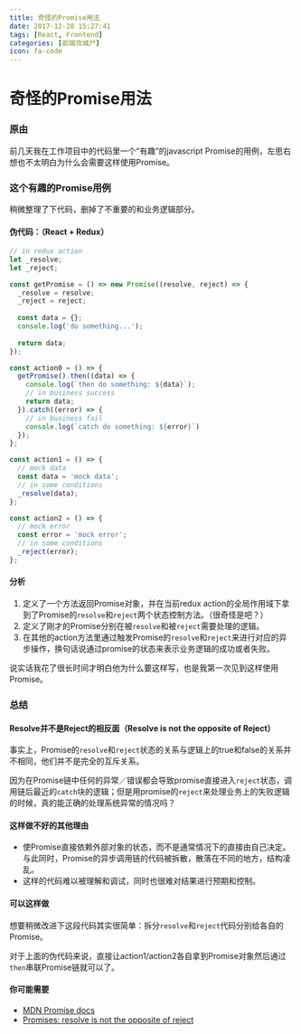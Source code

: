 ```yaml
---
title: 奇怪的Promise用法
date: 2017-12-28 15:27:41
tags: [React, Frontend]
categories: [前端攻城尸]
icon: fa-code
---
```

# 奇怪的Promise用法

### 原由

前几天我在工作项目中的代码里一个“有趣”的javascript Promise的用例，左思右想也不太明白为什么会需要这样使用Promise。

### 这个有趣的Promise用例

稍微整理了下代码，删掉了不重要的和业务逻辑部分。

#### 伪代码：（React + Redux）

````javascript
// in redux action
let _resolve;
let _reject;

const getPromise = () => new Promise((resolve, reject) => {
  _resolve = resolve;
  _reject = reject;
  
  const data = {};
  console.log('do something...');
  
  return data;
});

const action0 = () => {
  getPromise().then((data) => {
    console.log(`then do something: ${data}`);
    // in business success
    return data;
  }).catch((error) => {
    // in business fail
    console.log(`catch do something: ${error}`)
  });
};

const action1 = () => {
  // mock data
  const data = 'mock data';
  // in some conditions
  _resolve(data);
};

const action2 = () => {
  // mock error
  const error = 'mock error';
  // in some conditions
  _reject(error);
};

```` 

#### 分析

1. 定义了一个方法返回Promise对象，并在当前redux action的全局作用域下拿到了Promise的`resolve`和`reject`两个状态控制方法。（很奇怪是吧？）
2. 定义了刚才的Promise分别在被`resolve`和被`reject`需要处理的逻辑。
3. 在其他的action方法里通过触发Promise的`resolve`和`reject`来进行对应的异步操作，换句话说通过promise的状态来表示业务逻辑的成功或者失败。

说实话我花了很长时间才明白他为什么要这样写，也是我第一次见到这样使用Promise。

### 总结

#### Resolve并不是Reject的相反面（Resolve is not the opposite of Reject）

事实上，Promise的`resolve`和`reject`状态的关系与逻辑上的true和false的关系并不相同，他们并不是完全的互斥关系。

因为在Promise链中任何的异常／错误都会导致promise直接进入`reject`状态，调用链后最近的`catch`块的逻辑；但是用promise的`reject`来处理业务上的失败逻辑的时候，真的能正确的处理系统异常的情况吗？

#### 这样做不好的其他理由

- 使Promise直接依赖外部对象的状态，而不是通常情况下的直接由自己决定。与此同时，Promise的异步调用链的代码被拆散，散落在不同的地方，结构凌乱。
- 这样的代码难以被理解和调试，同时也很难对结果进行预期和控制。

#### 可以这样做

想要稍微改进下这段代码其实很简单：拆分`resolve`和`reject`代码分别给各自的Promise。

对于上面的伪代码来说，直接让action1/action2各自拿到Promise对象然后通过`then`串联Promise链就可以了。

#### 你可能需要

- [MDN Promise docs](https://developer.mozilla.org/en-US/docs/Web/JavaScript/Reference/Global_Objects/Promise#Creating_a_Promise)
- [Promises: resolve is not the opposite of reject](https://jakearchibald.com/2014/resolve-not-opposite-of-reject/)
